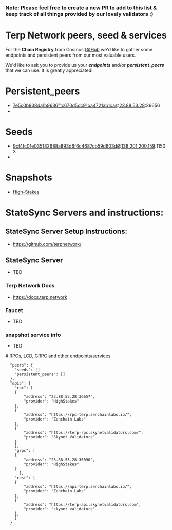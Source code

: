 ### Note: Please feel free to create a new PR to add to this list & keep track of all things provided by our lovely validators :)
# Terp Network peers, seed & services
For the **Chain Registry** from Cosmos [GitHub](https://github.com/cosmos/chain-registry/tree/master/terpnetwork) we'd like to gather some endpoints and 
persistent peers from our most valuable users.

We'd like to ask you to provide us your ***endpoints*** and/or ***persistent_peers*** that we can use. It is greatly appreciated!

# Persistent_peers
* 7e5c0b9384a1b9636f1c670d5dc91ba4721ab1ca@23.88.53.28:36656
* 

# Seeds
* 9cf4fc01e035182688a893d6f6c4687cb59d603d@138.201.200.159:11503 
* 

# Snapshots
* [High-Stakes](https://tools.highstakes.ch/snapshots/terp)

# StateSync Servers and instructions:

## StateSync Server Setup Instructions:
  * https://github.com/terpnetwork/
##  StateSync Server
* TBD


### Terp Network Docs
* https://docs.terp.network

###  Faucet
* TBD

### snapshot service info 
* TBD



[# RPCs, LCD, GRPC and other endpoints/services](/peers_seeds_and_services.md) 
```
  "peers": {
    "seeds": []
    "persistent_peers": []
  },
  "apis": {
    "rpc": [
    {
        "address": "23.88.53.28:36657",
        "provider": "HighStakes"
    },
    {
        "address": "https://rpc-terp.zenchainlabs.io/",
        "provider": "Zenchain Labs"
    },
    {
        "address": "https://terp-rpc.skynetvalidators.com/",
        "provider": "Skynet Validators"
    }
    ],
    "grpc": [
    {
        "address": "23.88.53.28:36090",
        "provider": "HighStakes"
    }
      ],
    "rest": [
    {
        "address": "https://api-terp.zenchainlabs.io/",
        "provider": "Zenchain Labs"
    },
    {
        "address": "https://terp-api.skynetvalidators.com",
        "provider": "skynet validators"
    },
    ]
  }
  ```

